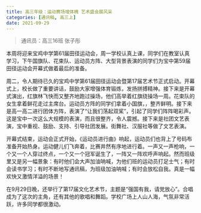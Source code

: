 ```yaml
---
title: 高三年级：运动赛场增体魄 艺术盛会展风采
categories: [通讯稿, 高三上]
date: 2021-09-29
---
```


> 通讯员：高三16班 张子彤

本周将迎来宝鸡中学第61届田径运动会，周一学校认真上课，同学们在教室认真学习，下午国旗队、花束队、运动员方阵、大型背景表演的同学们为宝中第59届田径运动会开幕式做着最后的准备。

周二，令人期待已久的宝鸡中学第61届田径运动会暨第17届艺术节正式启动。开幕式上，校长做了重要讲话，鼓励大家增强体育锻炼，发扬拼搏精神。接下来是开幕式演出，红旗林飞快而又整齐地跑过操场，他们高举着红旗绕操场一周。花束队的女生拿着鲜花走过主席台。运动员方阵的同学们拿着小国旗，，整齐鲜明。接下来是高一高二进行团体方阵，表演了“让我们荡起双桨”，引起了同学们阵阵喝彩声。这是宝中一次这么大规模的表演，而且很整齐，令人震撼。接下来是社团文艺表演，宝中重视、鼓励、支持、引导社团发展。街舞社、汉服社等做了文艺表演。

开幕式结束，运动会正式开始，《运动员进行曲》响起，运动员们也背上了号码布准备开始热身。运动健儿们飞奔着，比赛井然有序地进行着。一声又一声枪响，一个又一个人穿过终点，一个又一个冠军诞生了，一阵又一阵欢呼声响起。然而班级里又是另一幅景象：有时他们会大声加油呐喊，为他们班的运动员打足士气；有时会读书学习；有时不断地写通讯稿，为班级加油呐喊；有时会放松自我。真是一幅欢快又激情洋溢的场景！

在9月29日晚，还举行了第17届文化艺术节，主题是“强国有我，请党放心”。合唱成为了这次的主角，还有其他的歌唱和舞蹈。学校广场上人山人海，气氛非常活跃，许多同学都很激动。
